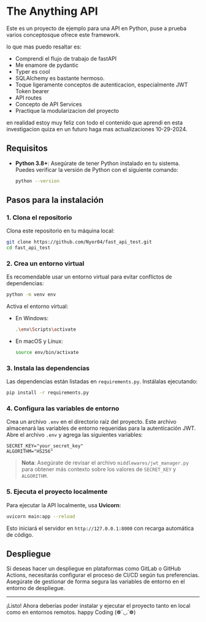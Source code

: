 


# The Anything API

Este es un proyecto de ejemplo para una API en Python, puse a prueba varios conceptosque ofrece este framework.

lo que mas puedo resaltar es: 

- Comprendi el flujo de trabajo de fastAPI
- Me enamore de pydantic
- Typer es cool
- SQLAlchemy es bastante hermoso.
- Toque ligeramente conceptos de autenticacion, especialmente JWT Token bearer
- API routes
- Concepto de API Services 
- Practique la modularizacion del proyecto

en realidad estoy muy feliz con todo el contenido que aprendi en esta investigacion quiza en un futuro haga mas actualizaciones
10-29-2024.


## Requisitos

- **Python 3.8+**: Asegúrate de tener Python instalado en tu sistema. Puedes verificar la versión de Python con el siguiente comando:

  ```bash
  python --version
  ```


## Pasos para la instalación

### 1. Clona el repositorio

Clona este repositorio en tu máquina local:

```bash
git clone https://github.com/Nyor04/fast_api_test.git
cd fast_api_test
```

### 2. Crea un entorno virtual

Es recomendable usar un entorno virtual para evitar conflictos de dependencias:

```bash
python -m venv env
```

Activa el entorno virtual:

- En Windows:

  ```bash
  .\env\Scripts\activate
  ```

- En macOS y Linux:

  ```bash
  source env/bin/activate
  ```

### 3. Instala las dependencias

Las dependencias están listadas en `requirements.py`. Instálalas ejecutando:

```bash
pip install -r requirements.py
```

### 4. Configura las variables de entorno

Crea un archivo `.env` en el directorio raíz del proyecto. Este archivo almacenará las variables de entorno requeridas para la autenticación JWT. Abre el archivo `.env` y agrega las siguientes variables:

```plaintext
SECRET_KEY="your_secret_key"
ALGORITHM="HS256"
```

> **Nota**: Asegúrate de revisar el archivo `middlewares/jwt_manager.py` para obtener más contexto sobre los valores de `SECRET_KEY` y `ALGORITHM`.

### 5. Ejecuta el proyecto localmente

Para ejecutar la API localmente, usa **Uvicorn**:

```bash
uvicorn main:app --reload
```

Esto iniciará el servidor en `http://127.0.0.1:8000` con recarga automática de código.

## Despliegue

Si deseas hacer un despliegue en plataformas como GitLab o GitHub Actions, necesitarás configurar el proceso de CI/CD según tus preferencias. Asegúrate de gestionar de forma segura las variables de entorno en el entorno de despliegue.

---

¡Listo! Ahora deberías poder instalar y ejecutar el proyecto tanto en local como en entornos remotos.
happy Coding (❁´◡`❁)


